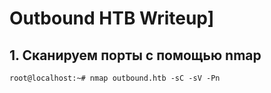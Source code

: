 # Outbound HTB Writeup]

## 1. Сканируем порты с помощью nmap

~~~
root@localhost:~# nmap outbound.htb -sC -sV -Pn
